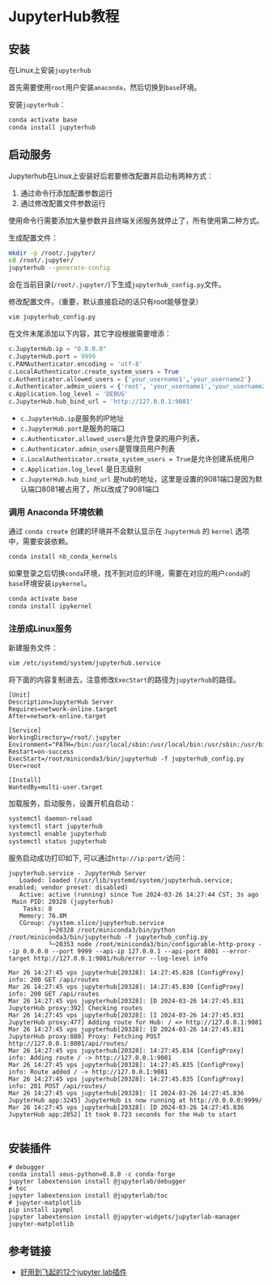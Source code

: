 # JupyterHub教程

## 安装

在Linux上安装`jupyterhub`

首先需要使用`root`用户安装`anaconda`，然后切换到`base`环境。

安装`jupyterhub`：

```bash 
conda activate base
conda install jupyterhub
```

## 启动服务

Jupyterhub在Linux上安装好后若要修改配置并启动有两种方式：

1. 通过命令行添加配置参数运行
2. 通过修改配置文件参数运行

使用命令行需要添加大量参数并且终端关闭服务就停止了，所有使用第二种方式。

生成配置文件：

```bash
mkdir -p /root/.jupyter/
cd /root/.jupyter/
jupyterhub --generate-config
```

会在当前目录(`/root/.jupyter/`)下生成`jupyterhub_config.py`文件。

修改配置文件，（重要，默认直接启动的话只有root能够登录）

```bash
vim jupyterhub_config.py
```

在文件末尾添加以下内容，其它字段根据需要增添：

```python
c.JupyterHub.ip = "0.0.0.0"
c.JupyterHub.port = 9999
c.PAMAuthenticator.encoding = 'utf-8'
c.LocalAuthenticator.create_system_users = True
c.Authenticator.allowed_users = {'your_username1','your_username2'}
c.Authenticator.admin_users = {'root', 'your_username1','your_username2'}
c.Application.log_level = 'DEBUG'
c.JupyterHub.hub_bind_url = 'http://127.0.0.1:9081'
```

- `c.JupyterHub.ip`是服务的IP地址
- `c.JupyterHub.port`是服务的端口
- `c.Authenticator.allowed_users`是允许登录的用户列表，
- `c.Authenticator.admin_users`是管理员用户列表
- `c.LocalAuthenticator.create_system_users = True`是允许创建系统用户
- `c.Application.log_level` 是日志级别
- `c.JupyterHub.hub_bind_url` 是hub的地址，这里是设置的9081端口是因为默认端口8081被占用了，所以改成了9081端口

### 调用 Anaconda 环境依赖

通过 `conda create` 创建的环境并不会默认显示在 `JupyterHub` 的 `kernel` 选项中，需要安装依赖。

```bash
conda install nb_conda_kernels

```

如果登录之后切换`conda`环境，找不到对应的环境，需要在对应的用户`conda`的`base`环境安装`ipykernel`。

```bash
conda activate base
conda install ipykernel
```

### 注册成Linux服务

新建服务文件：

```bash 
vim /etc/systemd/system/jupyterhub.service 
```

将下面的内容复制进去，注意修改`ExecStart`的路径为`jupyterhub`的路径。

```
[Unit]
Description=JupyterHub Server
Requires=network-online.target
After=network-online.target

[Service]
WorkingDirectory=/root/.jupyter
Environment="PATH=/bin:/usr/local/sbin:/usr/local/bin:/usr/sbin:/usr/bin:/root/miniconda3/bin"
Restart=on-success
ExecStart=/root/miniconda3/bin/jupyterhub -f jupyterhub_config.py
User=root

[Install]
WantedBy=multi-user.target

```

加载服务，启动服务，设置开机自启动：

```bash
systemctl daemon-reload
systemctl start jupyterhub
systemctl enable jupyterhub
systemctl status jupyterhub
```

服务启动成功打印如下, 可以通过`http://ip:port/`访问：

```text
jupyterhub.service - JupyterHub Server
   Loaded: loaded (/usr/lib/systemd/system/jupyterhub.service; enabled; vendor preset: disabled)
   Active: active (running) since Tue 2024-03-26 14:27:44 CST; 3s ago
 Main PID: 20328 (jupyterhub)
    Tasks: 8
   Memory: 76.8M
   CGroup: /system.slice/jupyterhub.service
           ├─20328 /root/miniconda3/bin/python /root/miniconda3/bin/jupyterhub -f jupyterhub_config.py
           └─20353 node /root/miniconda3/bin/configurable-http-proxy --ip 0.0.0.0 --port 9999 --api-ip 127.0.0.1 --api-port 8001 --error-target http://127.0.0.1:9081/hub/error --log-level info

Mar 26 14:27:45 vps jupyterhub[20328]: 14:27:45.828 [ConfigProxy] info: 200 GET /api/routes
Mar 26 14:27:45 vps jupyterhub[20328]: 14:27:45.830 [ConfigProxy] info: 200 GET /api/routes
Mar 26 14:27:45 vps jupyterhub[20328]: [D 2024-03-26 14:27:45.831 JupyterHub proxy:392] Checking routes
Mar 26 14:27:45 vps jupyterhub[20328]: [I 2024-03-26 14:27:45.831 JupyterHub proxy:477] Adding route for Hub: / => http://127.0.0.1:9081
Mar 26 14:27:45 vps jupyterhub[20328]: [D 2024-03-26 14:27:45.831 JupyterHub proxy:880] Proxy: Fetching POST http://127.0.0.1:8001/api/routes/
Mar 26 14:27:45 vps jupyterhub[20328]: 14:27:45.834 [ConfigProxy] info: Adding route / -> http://127.0.0.1:9081
Mar 26 14:27:45 vps jupyterhub[20328]: 14:27:45.835 [ConfigProxy] info: Route added / -> http://127.0.0.1:9081
Mar 26 14:27:45 vps jupyterhub[20328]: 14:27:45.835 [ConfigProxy] info: 201 POST /api/routes/
Mar 26 14:27:45 vps jupyterhub[20328]: [I 2024-03-26 14:27:45.836 JupyterHub app:3245] JupyterHub is now running at http://0.0.0.0:9999/
Mar 26 14:27:45 vps jupyterhub[20328]: [D 2024-03-26 14:27:45.836 JupyterHub app:2852] It took 0.723 seconds for the Hub to start


```


## 安装插件


```shell
# debugger
conda install xeus-python=0.8.0 -c conda-forge
jupyter labextension install @jupyterlab/debugger
# toc
jupyter labextension install @jupyterlab/toc
# jupyter-matplotlib
pip install ipympl
jupyter labextension install @jupyter-widgets/jupyterlab-manager jupyter-matplotlib
```

## 参考链接

- [好用到飞起的12个jupyter lab插件](https://cloud.tencent.com/developer/article/1971947)
